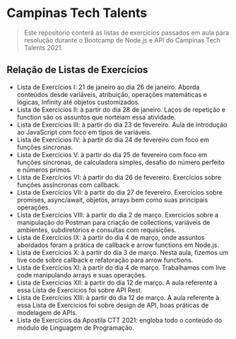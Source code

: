 # Campinas Tech Talents

> Este repositório conterá as listas de exercícios passados em aula para resolução durante o Bootcamp de Node.js e API do Campinas Tech Talents 2021. 

## Relação de Listas de Exercícios

- Lista de Exercícios I: 21 de janeiro ao dia 26 de janeiro. Aborda conteúdos desde variáveis, atribuição, operações matemáticas e lógicas, Infinity até objetos customizados.
- Lista de Exercícios II: à partir do dia 28 de janeiro. Laços de repetição e function são os assuntos que norteiam essa atividade. 
- Lista de Exercícios III: à partir do dia 23 de fevereiro. Aula de introdução ao JavaScript com foco em tipos de variáveis.
- Lista de Exercícios IV: à partir do dia 24 de fevereiro com foco em funções síncronas. 
- Lista de Exercícios V: à partir do dia 25 de fevereiro com foco em funções síncronas, de calculadora simples, desafio do número perfeito e números primos.
- Lista de Exercícios VI: à partir do dia 26 de fevereiro. Exercícios sobre funções assíncronas com callback.
- Lista de Exercícios VII: à partir do dia 27 de fevereiro. Exercícios sobre promises, async/await, objetos, arrays bem como suas principais operações.
- Lista de Exercícios VIII: à partir do dia 2 de março. Exercícios sobre a manipulação do Postman para criação de collections, variáveis de ambientes, subdiretórios e consultas com requisições.
- Lista de Exercícios IX: à partir do dia 4 de março, onde assuntos abordados foram a prática de callback e arrow functions em Node.js.
- Lista de Exercícios X: à partir do dia 3 de março. Nesta aula, fizemos um live code sobre callback e refatoração para arrow functions.
- Lista de Exercícios XI: à partir do dia 4 de março. Trabalhamos com live code manipulando arrays e suas operações.
- Lista de Exercícios XII: à partir do dia 12 de março. A aula referente à essa Lista de Exercícios foi sobre API Rest.
- Lista de Exercícios XIII: à partir do dia 12 de março. A aula referente à essa Lista de Exercícios foi sobre design de API, boas práticas de modelagem de APIs. 
- Lista de Exercícios da Apostila CTT 2021: engloba todo o conteúdo do módulo de Linguagem de Programação.

